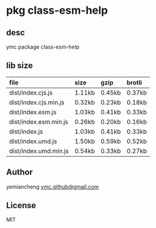 # pkg class-esm-help

## desc
ymc package class-esm-help

## lib size  
file | size | gzip | brotli
:---- | :---- | :---- | :----
dist/index.cjs.js | 1.11kb | 0.45kb | 0.37kb
dist/index.cjs.min.js | 0.32kb | 0.23kb | 0.18kb
dist/index.esm.js | 1.03kb | 0.41kb | 0.33kb
dist/index.esm.min.js | 0.26kb | 0.20kb | 0.16kb
dist/index.js | 1.03kb | 0.41kb | 0.33kb
dist/index.umd.js | 1.50kb | 0.59kb | 0.52kb
dist/index.umd.min.js | 0.54kb | 0.33kb | 0.27kb

## Author
yemiancheng <ymc.github@gmail.com>

## License
MIT